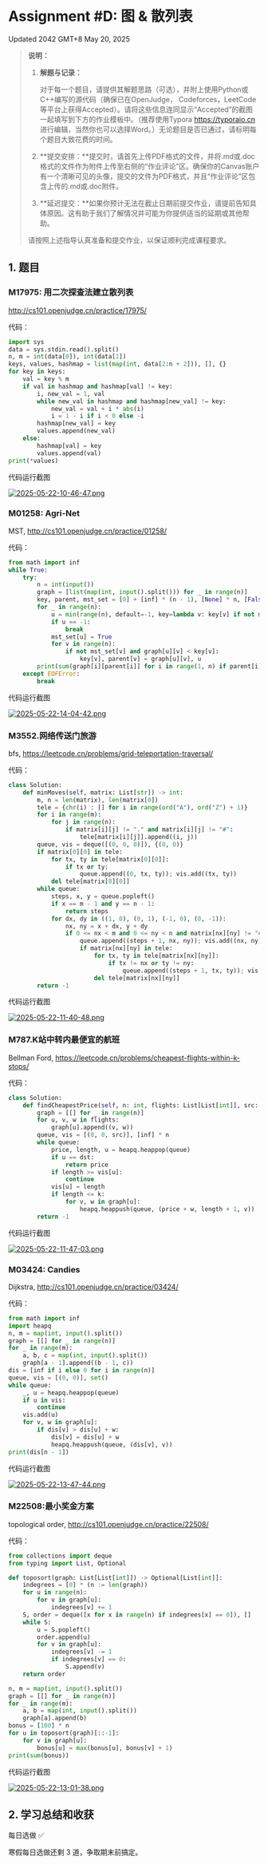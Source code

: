 # Assignment #D: 图 & 散列表

Updated 2042 GMT+8 May 20, 2025



> **说明：**
>
> 1. **解题与记录：**
>
>    对于每一个题目，请提供其解题思路（可选），并附上使用Python或C++编写的源代码（确保已在OpenJudge， Codeforces，LeetCode等平台上获得Accepted）。请将这些信息连同显示“Accepted”的截图一起填写到下方的作业模板中。（推荐使用Typora https://typoraio.cn 进行编辑，当然你也可以选择Word。）无论题目是否已通过，请标明每个题目大致花费的时间。
>
> 2. **提交安排：**提交时，请首先上传PDF格式的文件，并将.md或.doc格式的文件作为附件上传至右侧的“作业评论”区。确保你的Canvas账户有一个清晰可见的头像，提交的文件为PDF格式，并且“作业评论”区包含上传的.md或.doc附件。
>
> 3. **延迟提交：**如果你预计无法在截止日期前提交作业，请提前告知具体原因。这有助于我们了解情况并可能为你提供适当的延期或其他帮助。 
>
> 请按照上述指导认真准备和提交作业，以保证顺利完成课程要求。



## 1. 题目

### M17975: 用二次探查法建立散列表

http://cs101.openjudge.cn/practice/17975/

代码：

```python
import sys
data = sys.stdin.read().split()
n, m = int(data[0]), int(data[1])
keys, values, hashmap = list(map(int, data[2:n + 2])), [], {}
for key in keys:
    val = key % m
    if val in hashmap and hashmap[val] != key:
        i, new_val = 1, val
        while new_val in hashmap and hashmap[new_val] != key:
            new_val = val + i * abs(i)
            i = 1 - i if i < 0 else -i
        hashmap[new_val] = key
        values.append(new_val)
    else:
        hashmap[val] = key
        values.append(val)
print(*values)
```



代码运行截图

[![2025-05-22-10-46-47.png](https://i.postimg.cc/HkrN4HKT/2025-05-22-10-46-47.png)](https://postimg.cc/pmtkPNRS)



### M01258: Agri-Net

MST, http://cs101.openjudge.cn/practice/01258/

代码：

```python
from math import inf
while True:
    try:
        n = int(input())
        graph = [list(map(int, input().split())) for _ in range(n)]
        key, parent, mst_set = [0] + [inf] * (n - 1), [None] * n, [False] * n
        for _ in range(n):
            u = min(range(n), default=-1, key=lambda v: key[v] if not mst_set[v] else inf)
            if u == -1:
                break
            mst_set[u] = True
            for v in range(n):
                if not mst_set[v] and graph[u][v] < key[v]:
                    key[v], parent[v] = graph[u][v], u
        print(sum(graph[i][parent[i]] for i in range(1, n) if parent[i] is not None))
    except EOFError:
        break
```



代码运行截图

[![2025-05-22-14-04-42.png](https://i.postimg.cc/ncnYqQTv/2025-05-22-14-04-42.png)](https://postimg.cc/6T1vXqk3)



### M3552.网络传送门旅游

bfs, https://leetcode.cn/problems/grid-teleportation-traversal/

代码：

```python
class Solution:
    def minMoves(self, matrix: List[str]) -> int:
        m, n = len(matrix), len(matrix[0])
        tele = {chr(i) : [] for i in range(ord("A"), ord("Z") + 1)}
        for i in range(m):
            for j in range(n):
                if matrix[i][j] != "." and matrix[i][j] != "#":
                    tele[matrix[i][j]].append((i, j))
        queue, vis = deque([(0, 0, 0)]), {(0, 0)}
        if matrix[0][0] in tele:
            for tx, ty in tele[matrix[0][0]]:
                if tx or ty:
                    queue.append((0, tx, ty)); vis.add((tx, ty))
            del tele[matrix[0][0]]
        while queue:
            steps, x, y = queue.popleft()
            if x == m - 1 and y == n - 1:
                return steps
            for dx, dy in ((1, 0), (0, 1), (-1, 0), (0, -1)):
                nx, ny = x + dx, y + dy
                if 0 <= nx < m and 0 <= ny < n and matrix[nx][ny] != "#" and (nx, ny) not in vis:
                    queue.append((steps + 1, nx, ny)); vis.add((nx, ny))
                    if matrix[nx][ny] in tele:
                        for tx, ty in tele[matrix[nx][ny]]:
                            if tx != nx or ty != ny:
                                queue.append((steps + 1, tx, ty)); vis.add((tx, ty))
                        del tele[matrix[nx][ny]]
        return -1
```



代码运行截图

[![2025-05-22-11-40-48.png](https://i.postimg.cc/BQhSnxRt/2025-05-22-11-40-48.png)](https://postimg.cc/rKrXhtVL)



### M787.K站中转内最便宜的航班

Bellman Ford, https://leetcode.cn/problems/cheapest-flights-within-k-stops/

代码：

```python
class Solution:
    def findCheapestPrice(self, n: int, flights: List[List[int]], src: int, dst: int, k: int) -> int:
        graph = [[] for _ in range(n)]
        for u, v, w in flights:
            graph[u].append((v, w))
        queue, vis = [(0, 0, src)], [inf] * n
        while queue:
            price, length, u = heapq.heappop(queue)
            if u == dst:
                return price
            if length >= vis[u]:
                continue
            vis[u] = length
            if length <= k:
                for v, w in graph[u]:
                    heapq.heappush(queue, (price + w, length + 1, v))
        return -1
```



代码运行截图

[![2025-05-22-11-47-03.png](https://i.postimg.cc/BvN9mssb/2025-05-22-11-47-03.png)](https://postimg.cc/t11MgKsG)



### M03424: Candies

Dijkstra, http://cs101.openjudge.cn/practice/03424/

代码：

```python
from math import inf
import heapq
n, m = map(int, input().split())
graph = [[] for _ in range(n)]
for _ in range(m):
    a, b, c = map(int, input().split())
    graph[a - 1].append((b - 1, c))
dis = [inf if i else 0 for i in range(n)]
queue, vis = [(0, 0)], set()
while queue:
    _, u = heapq.heappop(queue)
    if u in vis:
        continue
    vis.add(u)
    for v, w in graph[u]:
        if dis[v] > dis[u] + w:
            dis[v] = dis[u] + w
            heapq.heappush(queue, (dis[v], v))
print(dis[n - 1])
```



代码运行截图

[![2025-05-22-13-47-44.png](https://i.postimg.cc/c414Rs3K/2025-05-22-13-47-44.png)](https://postimg.cc/c6jSZGXZ)



### M22508:最小奖金方案

topological order, http://cs101.openjudge.cn/practice/22508/

代码：

```python
from collections import deque
from typing import List, Optional

def toposort(graph: List[List[int]]) -> Optional[List[int]]:
    indegrees = [0] * (n := len(graph))
    for u in range(n):
        for v in graph[u]:
            indegrees[v] += 1
    S, order = deque([x for x in range(n) if indegrees[x] == 0]), []
    while S:
        u = S.popleft()
        order.append(u)
        for v in graph[u]:
            indegrees[v] -= 1
            if indegrees[v] == 0:
                S.append(v)
    return order

n, m = map(int, input().split())
graph = [[] for _ in range(n)]
for _ in range(m):
    a, b = map(int, input().split())
    graph[a].append(b)
bonus = [100] * n
for u in toposort(graph)[::-1]:
    for v in graph[u]:
        bonus[u] = max(bonus[u], bonus[v] + 1)
print(sum(bonus))
```



代码运行截图

[![2025-05-22-13-01-38.png](https://i.postimg.cc/Ss6H5hcH/2025-05-22-13-01-38.png)](https://postimg.cc/zbfdb4tk)



## 2. 学习总结和收获

每日选做 ✅

寒假每日选做还剩 $3$ 道，争取期末前搞定。
